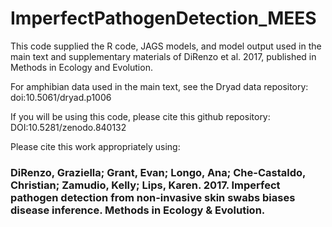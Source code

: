 # ImperfectPathogenDetection_MEES
This code supplied the R code, JAGS models, and model output used in the main text and supplementary materials of DiRenzo et al. 2017, published in Methods in Ecology and Evolution.

For amphibian data used in the main text, see the Dryad data repository: doi:10.5061/dryad.p1006

If you will be using this code, please cite this github repository: DOI:10.5281/zenodo.840132

Please cite this work appropriately using:
### DiRenzo, Graziella; Grant, Evan; Longo, Ana; Che-Castaldo, Christian; Zamudio, Kelly; Lips, Karen. 2017.  Imperfect pathogen detection from non-invasive skin swabs biases disease inference. Methods in Ecology & Evolution.
